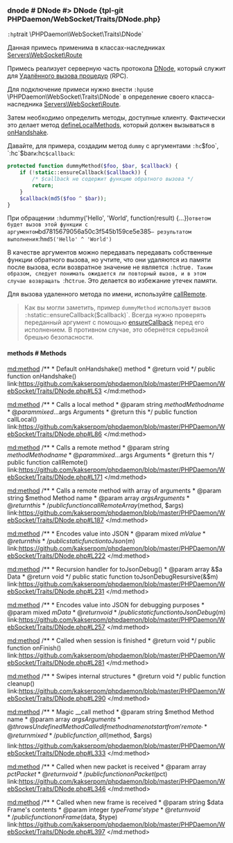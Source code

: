 ### dnode # DNode #> DNode {tpl-git PHPDaemon/WebSocket/Traits/DNode.php}

`:hp`trait \PHPDaemon\WebSocket\Traits\DNode`

Данная примесь применима в классах-наследниках [Servers\WebSocket\Route](#servers/websocket/route)

Примесь реализует серверную часть протокола [DNode](https://github.com/substack/dnode), который служит для [Удалённого вызова процедур](http://ru.wikipedia.org/wiki/Удалённый_вызов_процедур) (RPC).

Для подключение примеси нужно внести `:hp`use \PHPDaemon\WebSocket\Traits\DNode` в определение своего класса-наследника [Servers\WebSocket\Route](#servers/websocket/route).

Затем необходимо определить методы, доступные клиенту. Фактически это делает метод [defineLocalMethods](#traits/dnode/methods/defineLocalMethods), который должен вызываться в [onHandshake](#servers/websocket/route/methods/onHandshake).

Давайте, для примера, создадим метод `dummy` с аргументами `:hc`$foo`, `:hc`$bar` и `:hc`$callback`:

```php
protected function dummyMethod($foo, $bar, $callback) {
	if (!static::ensureCallback($callback)) {
		/* $callback не содержит функцию обратного вызова */
		return;
	}
	$callback(md5($foo ^ $bar));
}
```

При обращении `:h`dummy('Hello', 'World', function(result) {...})` ответом будет вызов этой функции с аргументом `bd7815679056a50c3f545b159ce5e385` — результатом выполнения `:h`md5('Hello' ^ 'World')`

В качестве аргументов можно передавать передавать собственные функции обратного вызова, но учтите, что они удаляются  из памяти после вызова, если возвратное значение не является `:hc`true`. Таким образом, следует понимать ожидается ли повторный вызов, и в этом случае возвращать `:hc`true`. Это делается во избежание утечек памяти.

Для вызова удаленного метода по имени, используйте [callRemote](#traits/dnode/methods/callRemote).

> Как вы могли заметить, пример `dummyMethod` использует вызов `:h`static::ensureCallback($callback)`. Всегда нужно проверять переданный аргумент с помощью [ensureCallback](#traits/dnode/methods/ensureCallback) перед его исполнением. В противном случае, это обернётся серьёзной брешью безопасности.

<!-- include-namespace path="\PHPDaemon\WebSocket\Traits\DNode" level="" access="" -->
#### methods # Methods

<md:method>
/**
	 * Default onHandshake() method
	 * @return void
	 */
public function onHandshake()
link:https://github.com/kakserpom/phpdaemon/blob/master/PHPDaemon/WebSocket/Traits/DNode.php#L53
</md:method>

<md:method>
/**
	 * Calls a local method
	 * @param  string $method  Method name
	 * @param  mixed  ...$args Arguments
	 * @return this
	 */
public function callLocal()
link:https://github.com/kakserpom/phpdaemon/blob/master/PHPDaemon/WebSocket/Traits/DNode.php#L86
</md:method>

<md:method>
/**
	 * Calls a remote method
	 * @param  string $method  Method name
	 * @param  mixed  ...$args Arguments
	 * @return this
	 */
public function callRemote()
link:https://github.com/kakserpom/phpdaemon/blob/master/PHPDaemon/WebSocket/Traits/DNode.php#L171
</md:method>

<md:method>
/**
	 * Calls a remote method with array of arguments
	 * @param  string $method Method name
	 * @param  array  $args   Arguments
	 * @return this
	 */
public function callRemoteArray($method, $args)
link:https://github.com/kakserpom/phpdaemon/blob/master/PHPDaemon/WebSocket/Traits/DNode.php#L187
</md:method>

<md:method>
/**
	 * Encodes value into JSON
	 * @param  mixed $m Value
	 * @return this
	 */
public static function toJson($m)
link:https://github.com/kakserpom/phpdaemon/blob/master/PHPDaemon/WebSocket/Traits/DNode.php#L222
</md:method>

<md:method>
/**
	 * Recursion handler for toJsonDebug()
	 * @param  array &$a Data
	 * @return void
	 */
public static function toJsonDebugResursive(&$m)
link:https://github.com/kakserpom/phpdaemon/blob/master/PHPDaemon/WebSocket/Traits/DNode.php#L231
</md:method>

<md:method>
/**
	 * Encodes value into JSON for debugging purposes
	 * @param mixed $m Data
	 * @return void
	 */
public static function toJsonDebug($m)
link:https://github.com/kakserpom/phpdaemon/blob/master/PHPDaemon/WebSocket/Traits/DNode.php#L257
</md:method>

<md:method>
/**
	 * Called when session is finished
	 * @return void
	 */
public function onFinish()
link:https://github.com/kakserpom/phpdaemon/blob/master/PHPDaemon/WebSocket/Traits/DNode.php#L281
</md:method>

<md:method>
/**
	 * Swipes internal structures
	 * @return void
	 */
public function cleanup()
link:https://github.com/kakserpom/phpdaemon/blob/master/PHPDaemon/WebSocket/Traits/DNode.php#L290
</md:method>

<md:method>
/**
	 * Magic __call method
	 * @param  string $method Method name
	 * @param  array  $args   Arguments
	 * @throws UndefinedMethodCalled if method name not start from 'remote_'
	 * @return mixed
	 */
public function __call($method, $args)
link:https://github.com/kakserpom/phpdaemon/blob/master/PHPDaemon/WebSocket/Traits/DNode.php#L333
</md:method>

<md:method>
/**
	 * Called when new packet is received
	 * @param  array $pct Packet
	 * @return void
	 */
public function onPacket($pct)
link:https://github.com/kakserpom/phpdaemon/blob/master/PHPDaemon/WebSocket/Traits/DNode.php#L346
</md:method>

<md:method>
/**
	 * Called when new frame is received
	 * @param string $data Frame's contents
	 * @param integer $type Frame's type
	 * @return void
	 */
public function onFrame($data, $type)
link:https://github.com/kakserpom/phpdaemon/blob/master/PHPDaemon/WebSocket/Traits/DNode.php#L397
</md:method>


<!--/ include-namespace -->
